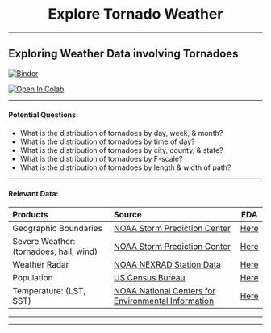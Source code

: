 # <center> Explore Tornado Weather <center>
---
## Exploring Weather Data involving Tornadoes

[![Binder](https://mybinder.org/badge.svg)](https://mybinder.org/v2/github/mtulow/investigate-tornado-weather)

[![Open In Colab](https://colab.research.google.com/assets/colab-badge.svg)](https://colab.research.google.com/github/mtulow/investigate-tornado-weather)

---

#### Potential Questions:
- What is the distribution of tornadoes by day, week, & month?
- What is the distribution of tornadoes by time of day?
- What is the distribution of tornadoes by city, county, & state?
- What is the distribution of tornadoes by F-scale?
- What is the distribution of tornadoes by length & width of path?

---

#### Relevant Data:
|Products|Source|EDA|
|:---|:---|---|
|Geographic Boundaries|[NOAA Storm Prediction Center](https://www.spc.noaa.gov/wcm/#data)|[Here](./notebooks/explore_weather_data.ipynb#geographic-boundaries)|
|Severe Weather: (tornadoes, hail, wind)|[NOAA Storm Prediction Center](https://www.spc.noaa.gov/wcm/#data)|[Here](./notebooks/explore_weather_data.ipynb#severe-weather-data)|
|Weather Radar|[NOAA NEXRAD Station Data](https://www.ncdc.noaa.gov/nexradinv/)|[Here](./notebooks/explore_weather_data.ipynb#radar)|
|Population|[US Census Bureau](https://www.census.gov/data/tables/time-series/demo/popest/2010s-counties-total.html#par_textimage_70769902)|[Here](./notebooks/explore_weather_data.ipynb#population)|
|Temperature: (LST, SST)|[NOAA National Centers for Environmental Information](https://www.ncdc.noaa.gov/cdo-web/search)|[Here](./notebooks/explore_weather_data.ipynb#teperature)|


---
---

